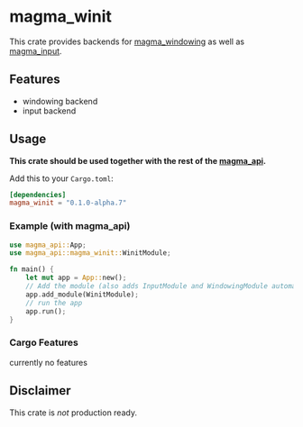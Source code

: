 # magma_winit

This crate provides backends for [magma_windowing](https://crates.io/crates/magma_windowing) as well as [magma_input](https://crates.io/crates/magma_input).

## Features

- windowing backend
- input backend

## Usage

**This crate should be used together with the rest of the [magma_api](https://crates.io/crates/magma_api).**

Add this to your `Cargo.toml`:

```toml
[dependencies]
magma_winit = "0.1.0-alpha.7"
```

### Example (with magma_api)

```rust
use magma_api::App;
use magma_api::magma_winit::WinitModule;

fn main() {
    let mut app = App::new();
    // Add the module (also adds InputModule and WindowingModule automatically)
    app.add_module(WinitModule);
    // run the app
    app.run();
}
```

### Cargo Features

currently no features

## Disclaimer

This crate is *not* production ready.
